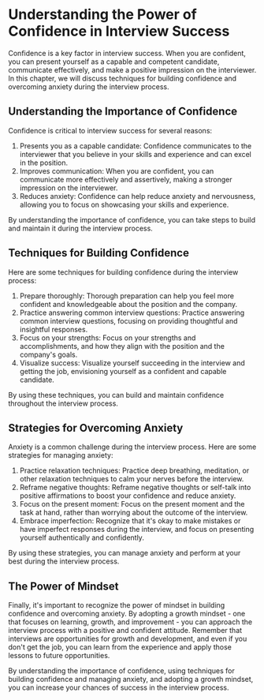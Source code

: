 Understanding the Power of Confidence in Interview Success
==================================================================================================================

Confidence is a key factor in interview success. When you are confident, you can present yourself as a capable and competent candidate, communicate effectively, and make a positive impression on the interviewer. In this chapter, we will discuss techniques for building confidence and overcoming anxiety during the interview process.

Understanding the Importance of Confidence
------------------------------------------

Confidence is critical to interview success for several reasons:

1. Presents you as a capable candidate: Confidence communicates to the interviewer that you believe in your skills and experience and can excel in the position.
2. Improves communication: When you are confident, you can communicate more effectively and assertively, making a stronger impression on the interviewer.
3. Reduces anxiety: Confidence can help reduce anxiety and nervousness, allowing you to focus on showcasing your skills and experience.

By understanding the importance of confidence, you can take steps to build and maintain it during the interview process.

Techniques for Building Confidence
----------------------------------

Here are some techniques for building confidence during the interview process:

1. Prepare thoroughly: Thorough preparation can help you feel more confident and knowledgeable about the position and the company.
2. Practice answering common interview questions: Practice answering common interview questions, focusing on providing thoughtful and insightful responses.
3. Focus on your strengths: Focus on your strengths and accomplishments, and how they align with the position and the company's goals.
4. Visualize success: Visualize yourself succeeding in the interview and getting the job, envisioning yourself as a confident and capable candidate.

By using these techniques, you can build and maintain confidence throughout the interview process.

Strategies for Overcoming Anxiety
---------------------------------

Anxiety is a common challenge during the interview process. Here are some strategies for managing anxiety:

1. Practice relaxation techniques: Practice deep breathing, meditation, or other relaxation techniques to calm your nerves before the interview.
2. Reframe negative thoughts: Reframe negative thoughts or self-talk into positive affirmations to boost your confidence and reduce anxiety.
3. Focus on the present moment: Focus on the present moment and the task at hand, rather than worrying about the outcome of the interview.
4. Embrace imperfection: Recognize that it's okay to make mistakes or have imperfect responses during the interview, and focus on presenting yourself authentically and confidently.

By using these strategies, you can manage anxiety and perform at your best during the interview process.

The Power of Mindset
--------------------

Finally, it's important to recognize the power of mindset in building confidence and overcoming anxiety. By adopting a growth mindset - one that focuses on learning, growth, and improvement - you can approach the interview process with a positive and confident attitude. Remember that interviews are opportunities for growth and development, and even if you don't get the job, you can learn from the experience and apply those lessons to future opportunities.

By understanding the importance of confidence, using techniques for building confidence and managing anxiety, and adopting a growth mindset, you can increase your chances of success in the interview process.
